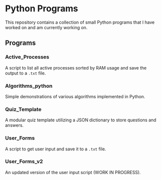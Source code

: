 # Python Programs 

This repository contains a collection of small Python programs that I have worked on and am currently working on.

## Programs

### Active_Processes
A script to list all active processes sorted by RAM usage and save the output to a `.txt` file.

### Algorithms_python
Simple demonstrations of various algorithms implemented in Python.

### Quiz_Template
A modular quiz template utilizing a JSON dictionary to store questions and answers.

### User_Forms
A script to get user input and save it to a `.txt` file.

### User_Forms_v2
An updated version of the user input script (WORK IN PROGRESS).
